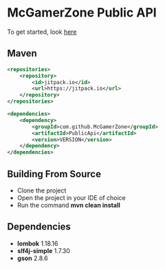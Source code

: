 # McGamerZone Public API
To get started, look [here](https://github.com/McGamerZone/PublicAPI/wiki)

## Maven
```xml
<repositories>
    <repository>
        <id>jitpack.io</id>
        <url>https://jitpack.io</url>
    </repository>
</repositories>

<dependencies>
    <dependency>
        <groupId>com.github.McGamerZone</groupId>
        <artifactId>PublicApi</artifactId>
        <version>VERSION</version>
    </dependency>
</dependencies>
```

## Building From Source
- Clone the project
- Open the project in your IDE of choice
- Run the command **mvn clean install**

## Dependencies
- **lombok** 1.18.16
- **slf4j-simple** 1.7.30
- **gson** 2.8.6
